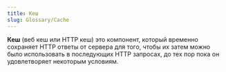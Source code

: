 ```yaml
---
title: Кеш
slug: Glossary/Cache
---
```


**Кеш** (веб кеш или HTTP кеш) это компонент, который временно сохраняет HTTP ответы от сервера для того, чтобы их затем можно было использовать в последующих HTTP запросах, до тех пор пока он удовлетворяет некоторым условиям.
